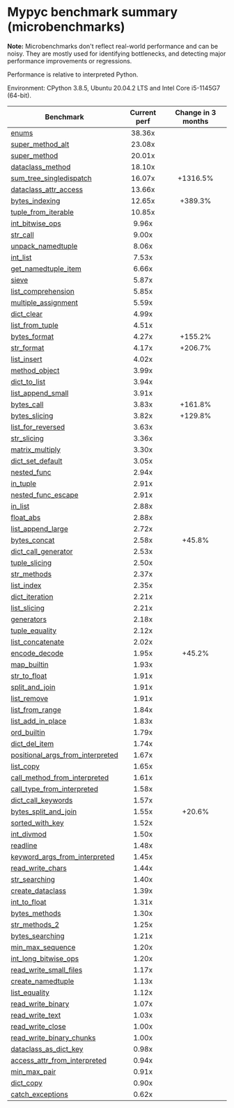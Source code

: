 # Mypyc benchmark summary (microbenchmarks)

**Note:** Microbenchmarks don't reflect real-world performance and can be noisy.
           They are mostly used for identifying bottlenecks, and detecting major performance
           improvements or regressions.

Performance is relative to interpreted Python.

Environment: CPython 3.8.5, Ubuntu 20.04.2 LTS and Intel Core i5-1145G7 (64-bit).

| Benchmark | Current perf | Change in 3 months |
| --- | :---: | :---: |
| [enums](benchmarks/enums.md) | 38.36x |  |
| [super_method_alt](benchmarks/super_method_alt.md) | 23.08x |  |
| [super_method](benchmarks/super_method.md) | 20.01x |  |
| [dataclass_method](benchmarks/dataclass_method.md) | 18.10x |  |
| [sum_tree_singledispatch](benchmarks/sum_tree_singledispatch.md) | 16.07x | +1316.5% |
| [dataclass_attr_access](benchmarks/dataclass_attr_access.md) | 13.66x |  |
| [bytes_indexing](benchmarks/bytes_indexing.md) | 12.65x | +389.3% |
| [tuple_from_iterable](benchmarks/tuple_from_iterable.md) | 10.85x |  |
| [int_bitwise_ops](benchmarks/int_bitwise_ops.md) | 9.96x |  |
| [str_call](benchmarks/str_call.md) | 9.00x |  |
| [unpack_namedtuple](benchmarks/unpack_namedtuple.md) | 8.06x |  |
| [int_list](benchmarks/int_list.md) | 7.53x |  |
| [get_namedtuple_item](benchmarks/get_namedtuple_item.md) | 6.66x |  |
| [sieve](benchmarks/sieve.md) | 5.87x |  |
| [list_comprehension](benchmarks/list_comprehension.md) | 5.85x |  |
| [multiple_assignment](benchmarks/multiple_assignment.md) | 5.59x |  |
| [dict_clear](benchmarks/dict_clear.md) | 4.99x |  |
| [list_from_tuple](benchmarks/list_from_tuple.md) | 4.51x |  |
| [bytes_format](benchmarks/bytes_format.md) | 4.27x | +155.2% |
| [str_format](benchmarks/str_format.md) | 4.17x | +206.7% |
| [list_insert](benchmarks/list_insert.md) | 4.02x |  |
| [method_object](benchmarks/method_object.md) | 3.99x |  |
| [dict_to_list](benchmarks/dict_to_list.md) | 3.94x |  |
| [list_append_small](benchmarks/list_append_small.md) | 3.91x |  |
| [bytes_call](benchmarks/bytes_call.md) | 3.83x | +161.8% |
| [bytes_slicing](benchmarks/bytes_slicing.md) | 3.82x | +129.8% |
| [list_for_reversed](benchmarks/list_for_reversed.md) | 3.63x |  |
| [str_slicing](benchmarks/str_slicing.md) | 3.36x |  |
| [matrix_multiply](benchmarks/matrix_multiply.md) | 3.30x |  |
| [dict_set_default](benchmarks/dict_set_default.md) | 3.05x |  |
| [nested_func](benchmarks/nested_func.md) | 2.94x |  |
| [in_tuple](benchmarks/in_tuple.md) | 2.91x |  |
| [nested_func_escape](benchmarks/nested_func_escape.md) | 2.91x |  |
| [in_list](benchmarks/in_list.md) | 2.88x |  |
| [float_abs](benchmarks/float_abs.md) | 2.88x |  |
| [list_append_large](benchmarks/list_append_large.md) | 2.72x |  |
| [bytes_concat](benchmarks/bytes_concat.md) | 2.58x | +45.8% |
| [dict_call_generator](benchmarks/dict_call_generator.md) | 2.53x |  |
| [tuple_slicing](benchmarks/tuple_slicing.md) | 2.50x |  |
| [str_methods](benchmarks/str_methods.md) | 2.37x |  |
| [list_index](benchmarks/list_index.md) | 2.35x |  |
| [dict_iteration](benchmarks/dict_iteration.md) | 2.21x |  |
| [list_slicing](benchmarks/list_slicing.md) | 2.21x |  |
| [generators](benchmarks/generators.md) | 2.18x |  |
| [tuple_equality](benchmarks/tuple_equality.md) | 2.12x |  |
| [list_concatenate](benchmarks/list_concatenate.md) | 2.02x |  |
| [encode_decode](benchmarks/encode_decode.md) | 1.95x | +45.2% |
| [map_builtin](benchmarks/map_builtin.md) | 1.93x |  |
| [str_to_float](benchmarks/str_to_float.md) | 1.91x |  |
| [split_and_join](benchmarks/split_and_join.md) | 1.91x |  |
| [list_remove](benchmarks/list_remove.md) | 1.91x |  |
| [list_from_range](benchmarks/list_from_range.md) | 1.84x |  |
| [list_add_in_place](benchmarks/list_add_in_place.md) | 1.83x |  |
| [ord_builtin](benchmarks/ord_builtin.md) | 1.79x |  |
| [dict_del_item](benchmarks/dict_del_item.md) | 1.74x |  |
| [positional_args_from_interpreted](benchmarks/positional_args_from_interpreted.md) | 1.67x |  |
| [list_copy](benchmarks/list_copy.md) | 1.65x |  |
| [call_method_from_interpreted](benchmarks/call_method_from_interpreted.md) | 1.61x |  |
| [call_type_from_interpreted](benchmarks/call_type_from_interpreted.md) | 1.58x |  |
| [dict_call_keywords](benchmarks/dict_call_keywords.md) | 1.57x |  |
| [bytes_split_and_join](benchmarks/bytes_split_and_join.md) | 1.55x | +20.6% |
| [sorted_with_key](benchmarks/sorted_with_key.md) | 1.52x |  |
| [int_divmod](benchmarks/int_divmod.md) | 1.50x |  |
| [readline](benchmarks/readline.md) | 1.48x |  |
| [keyword_args_from_interpreted](benchmarks/keyword_args_from_interpreted.md) | 1.45x |  |
| [read_write_chars](benchmarks/read_write_chars.md) | 1.44x |  |
| [str_searching](benchmarks/str_searching.md) | 1.40x |  |
| [create_dataclass](benchmarks/create_dataclass.md) | 1.39x |  |
| [int_to_float](benchmarks/int_to_float.md) | 1.31x |  |
| [bytes_methods](benchmarks/bytes_methods.md) | 1.30x |  |
| [str_methods_2](benchmarks/str_methods_2.md) | 1.25x |  |
| [bytes_searching](benchmarks/bytes_searching.md) | 1.21x |  |
| [min_max_sequence](benchmarks/min_max_sequence.md) | 1.20x |  |
| [int_long_bitwise_ops](benchmarks/int_long_bitwise_ops.md) | 1.20x |  |
| [read_write_small_files](benchmarks/read_write_small_files.md) | 1.17x |  |
| [create_namedtuple](benchmarks/create_namedtuple.md) | 1.13x |  |
| [list_equality](benchmarks/list_equality.md) | 1.12x |  |
| [read_write_binary](benchmarks/read_write_binary.md) | 1.07x |  |
| [read_write_text](benchmarks/read_write_text.md) | 1.03x |  |
| [read_write_close](benchmarks/read_write_close.md) | 1.00x |  |
| [read_write_binary_chunks](benchmarks/read_write_binary_chunks.md) | 1.00x |  |
| [dataclass_as_dict_key](benchmarks/dataclass_as_dict_key.md) | 0.98x |  |
| [access_attr_from_interpreted](benchmarks/access_attr_from_interpreted.md) | 0.94x |  |
| [min_max_pair](benchmarks/min_max_pair.md) | 0.91x |  |
| [dict_copy](benchmarks/dict_copy.md) | 0.90x |  |
| [catch_exceptions](benchmarks/catch_exceptions.md) | 0.62x |  |

